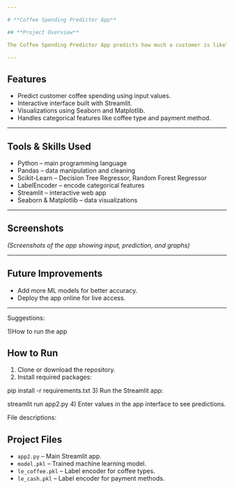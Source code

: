 ```yaml
---

# **Coffee Spending Predictor App**

## **Project Overview**

The Coffee Spending Predictor App predicts how much a customer is likely to spend on coffee based on features such as coffee type, payment method, and other relevant inputs. The app provides an interactive interface where users can enter values and see instant predictions, along with visual insights into spending patterns.

---
```


## **Features**

* Predict customer coffee spending using input values.
* Interactive interface built with Streamlit.
* Visualizations using Seaborn and Matplotlib.
* Handles categorical features like coffee type and payment method.

---

## **Tools & Skills Used**

* Python – main programming language
* Pandas – data manipulation and cleaning
* Scikit-Learn – Decision Tree Regressor, Random Forest Regressor
* LabelEncoder – encode categorical features
* Streamlit – interactive web app
* Seaborn & Matplotlib – data visualizations

---

## **Screenshots**

*(Screenshots of the app showing input, prediction, and graphs)*

---

## **Future Improvements**

* Add more ML models for better accuracy.
* Deploy the app online for live access.

---
Suggestions:

1)How to run the app
## How to Run

1) Clone or download the repository.
2) Install required packages:

pip install -r requirements.txt
3) Run the Streamlit app:

streamlit run app2.py
4) Enter values in the app interface to see predictions.


File descriptions:
## Project Files

* `app2.py` – Main Streamlit app.
* `model.pkl` – Trained machine learning model.
* `le_coffee.pkl` – Label encoder for coffee types.
* `le_cash.pkl` – Label encoder for payment methods.



